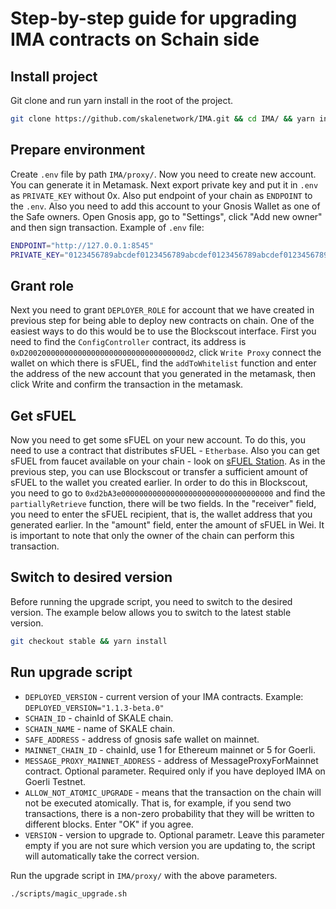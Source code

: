 # Step-by-step guide for upgrading IMA contracts on Schain side

## Install project
Git clone and run yarn install in the root of the project.
```bash
git clone https://github.com/skalenetwork/IMA.git && cd IMA/ && yarn install
```
## Prepare environment
 Create `.env` file by path `IMA/proxy/`. Now you need to create new account. You can generate it in Metamask. Next export private key and put it in `.env` as `PRIVATE_KEY` without 0x. Also put endpoint of your chain as `ENDPOINT` to the `.env`. Also you need to add this account to your Gnosis Wallet as one of the Safe owners. Open Gnosis app, go to "Settings", click "Add new owner" and then sign transaction. Example of `.env` file:
```bash
ENDPOINT="http://127.0.0.1:8545"
PRIVATE_KEY="0123456789abcdef0123456789abcdef0123456789abcdef0123456789abcdef"
```
## Grant role
Next you need to grant `DEPLOYER_ROLE` for account that we have created in previous step for being able to deploy new contracts on chain. One of the easiest ways to do this would be to use the Blockscout interface. First you need to find the `ConfigController` contract, its address is `0xD200200000000000000000000000000000000d2`, click `Write Proxy` connect the wallet on which there is sFUEL, find the `addToWhitelist` function and enter the address of the new account that you generated in the metamask, then click Write and confirm the transaction in the metamask.
## Get sFUEL
Now you need to get some sFUEL on your new account. To do this, you need to use a contract that distributes sFUEL - `Etherbase`. Also you can get sFUEL from faucet available on your chain - look on [sFUEL Station](https://sfuel.skale.network). As in the previous step, you can use Blockscout or transfer a sufficient amount of sFUEL to the wallet you created earlier. In order to do this in Blockscout, you need to go to `0xd2bA3e0000000000000000000000000000000000` and find the `partiallyRetrieve` function, there will be two fields. In the "receiver" field, you need to enter the sFUEL recipient, that is, the wallet address that you generated earlier. In the "amount" field, enter the amount of sFUEL in Wei. It is important to note that only the owner of the chain can perform this transaction.
## Switch to desired version
Before running the upgrade script, you need to switch to the desired version. The example below allows you to switch to the latest stable version.
```bash
git checkout stable && yarn install
```
## Run upgrade script
* `DEPLOYED_VERSION` - current version of your IMA contracts. Example: `DEPLOYED_VERSION="1.1.3-beta.0"`
* `SCHAIN_ID` - chainId of SKALE chain.
* `SCHAIN_NAME` - name of SKALE chain.
* `SAFE_ADDRESS` - address of gnosis safe wallet on mainnet.
* `MAINNET_CHAIN_ID` - chainId, use 1 for Ethereum mainnet or 5 for Goerli.
* `MESSAGE_PROXY_MAINNET_ADDRESS` - address of MessageProxyForMainnet contract. Optional parameter. Required only if you have deployed IMA on Goerli Testnet.  
* `ALLOW_NOT_ATOMIC_UPGRADE` - means that the transaction on the chain will not be executed atomically. That is, for example, if you send two transactions, there is a non-zero probability that they will be written to different blocks. Enter "OK" if you agree. 
* `VERSION` - version to upgrade to. Optional parametr. Leave this parameter empty if you are not sure which version you are updating to, the script will automatically take the correct version.

Run the upgrade script in `IMA/proxy/` with the above parameters.
```bash
./scripts/magic_upgrade.sh
```
